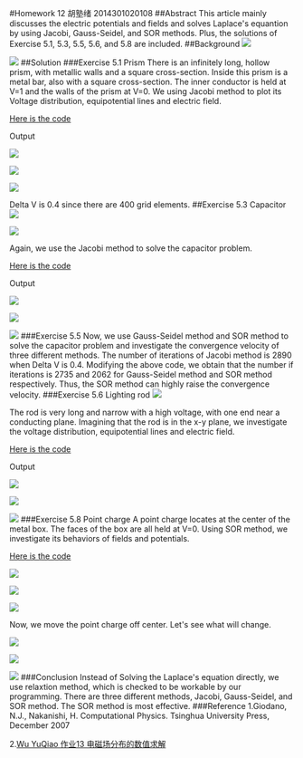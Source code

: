 #Homework 12 胡塾绪 2014301020108
##Abstract 
This article mainly discusses the electric potentials and fields and solves Laplace's equantion by using Jacobi, Gauss-Seidel, and SOR methods. Plus, the solutions of Exercise 5.1, 5.3, 5.5, 5.6, and 5.8 are included.
##Background
![](https://github.com/earthhero2016/compuational_physics_N2014301020108/blob/master/Ex-12/lighting.png)

![](https://github.com/earthhero2016/compuational_physics_N2014301020108/blob/master/Ex-12/2016-12-11_093926.png)
##Solution
###Exercise 5.1 Prism
There is an infinitely long, hollow prism, with metallic walls and a square cross-section. Inside this prism is a metal bar, also with a square cross-section. The inner conductor is held at V=1 and the walls of the prism at V=0. We using Jacobi method to plot its Voltage distribution, equipotential lines and electric field.

[Here is the code](https://github.com/earthhero2016/compuational_physics_N2014301020108/blob/master/Ex-12/5.1.py)

Output

![](https://github.com/earthhero2016/compuational_physics_N2014301020108/blob/master/Ex-12/prism%20S.png)

![](https://github.com/earthhero2016/compuational_physics_N2014301020108/blob/master/Ex-12/prism%20C.png)

![](https://github.com/earthhero2016/compuational_physics_N2014301020108/blob/master/Ex-12/prism%20E.png)

Delta V is 0.4 since there are 400 grid elements.
##Exercise 5.3 Capacitor
![](https://github.com/earthhero2016/compuational_physics_N2014301020108/blob/master/Ex-12/1%20(1).png)

![](https://github.com/earthhero2016/compuational_physics_N2014301020108/blob/master/Ex-12/Capacitor.jpg)

Again, we use the Jacobi method to solve the capacitor problem.

[Here is the code](https://github.com/earthhero2016/compuational_physics_N2014301020108/blob/master/Ex-12/Capacitor.py)

Output

![](https://github.com/earthhero2016/compuational_physics_N2014301020108/blob/master/Ex-12/cap%20S.png)

![](https://github.com/earthhero2016/compuational_physics_N2014301020108/blob/master/Ex-12/cap%20C.png)

![](https://github.com/earthhero2016/compuational_physics_N2014301020108/blob/master/Ex-12/cap%20E.png)
###Exercise 5.5 
Now, we use Gauss-Seidel method and SOR method to solve the capacitor problem and investigate the convergence velocity of three different methods. The number of iterations of Jacobi method is 2890 when Delta V is 0.4. Modifying the above code, we obtain that the number if iterations is 2735 and 2062 for Gauss-Seidel method and SOR method respectively. Thus, the SOR method can highly raise the convergence velocity.
###Exercise 5.6 Lighting rod
![](https://github.com/earthhero2016/compuational_physics_N2014301020108/blob/master/Ex-12/rod.png)

The rod is very long and narrow with a high voltage, with one end near a conducting plane. Imagining that the rod is in the x-y plane, we investigate the voltage distribution, equipotential lines and electric field.


[Here is the code](https://github.com/earthhero2016/compuational_physics_N2014301020108/blob/master/Ex-12/5.6.py)

Output

![](https://github.com/earthhero2016/compuational_physics_N2014301020108/blob/master/Ex-12/rod%20S.png)

![](https://github.com/earthhero2016/compuational_physics_N2014301020108/blob/master/Ex-12/rod%20C.png)

![](https://github.com/earthhero2016/compuational_physics_N2014301020108/blob/master/Ex-12/rod%20%20E%20true.png)
###Exercise 5.8 Point charge
A point charge locates at the center of the metal box. The faces of the box are all held at V=0. Using SOR method, we investigate its behaviors of fields and potentials.

[Here is the code](https://github.com/earthhero2016/compuational_physics_N2014301020108/blob/master/Ex-12/point%20charge.py)

![](https://github.com/earthhero2016/compuational_physics_N2014301020108/blob/master/Ex-12/charge.png)

![](https://github.com/earthhero2016/compuational_physics_N2014301020108/blob/master/Ex-12/charge%20C.png)

![](https://github.com/earthhero2016/compuational_physics_N2014301020108/blob/master/Ex-12/charge%20E%20true.png)

Now, we move the point charge off center. Let's see what will change.

![](https://github.com/earthhero2016/compuational_physics_N2014301020108/blob/master/Ex-12/charge%E2%80%99S.png)

![](https://github.com/earthhero2016/compuational_physics_N2014301020108/blob/master/Ex-12/charge%E2%80%98%20C.png)

![](https://github.com/earthhero2016/compuational_physics_N2014301020108/blob/master/Ex-12/charge%20%E2%80%98E.png)
###Conclusion
Instead of Solving the Laplace's equation directly, we use relaxtion method, which is checked to be workable by our programming. There are three different methods, Jacobi, Gauss-Seidel, and SOR method. The SOR method is most effective.
###Reference
1.Giodano, N.J., Nakanishi, H. Computational Physics. Tsinghua University Press, December 2007

2.[Wu YuQiao 作业13 电磁场分布的数值求解](https://github.com/wuyuqiao/computationalphysics_N2013301020142/blob/master/Ex13/Exercise13.md)
